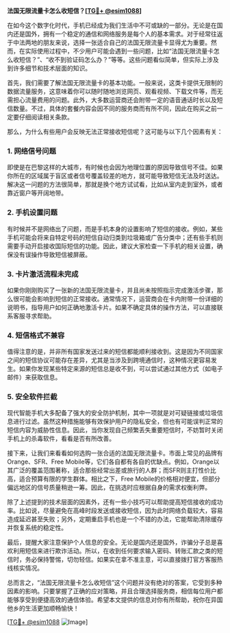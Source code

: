 **法国无限流量卡怎么收短信？[[TG💪+ @esim1088](https://t.me/s/esim1088)]**

在如今这个数字化时代，手机已经成为我们生活中不可或缺的一部分。无论是在国内还是国外，拥有一个稳定的通信和网络服务是每个人的基本需求。对于经常往返于中法两地的朋友来说，选择一张适合自己的法国无限流量卡显得尤为重要。然而，在实际使用过程中，不少用户可能会遇到一些问题，比如“法国无限流量卡怎么收短信？”、“收不到验证码怎么办？”等等。这些问题看似简单，但实际上涉及到许多细节和技术层面的知识。

首先，我们需要了解法国无限流量卡的基本功能。一般来说，这类卡提供无限制的数据流量服务，这意味着你可以随时随地浏览网页、观看视频、下载文件等，而无需担心流量费用的问题。此外，大多数运营商还会附带一定的语音通话时长以及短信数量。不过，具体的套餐内容会因不同的服务商而有所不同，因此在购买之前一定要仔细阅读相关条款。

那么，为什么有些用户会反映无法正常接收短信呢？这可能与以下几个因素有关：

### **1. 网络信号问题**
即使是在巴黎这样的大城市，有时候也会因为地理位置的原因导致信号不佳。如果你所在的区域属于盲区或者信号覆盖较差的地方，就可能导致短信无法及时送达。解决这一问题的方法很简单，那就是换个地方试试看，比如从室内走到室外，或者靠近窗户等开阔地带。

### **2. 手机设置问题**
有时候并不是网络出了问题，而是手机本身的设置影响了短信的接收。例如，某些手机可能会将来自特定号码的短信自动归类到垃圾箱或广告分类中；还有些手机则需要手动开启接收国际短信的功能。因此，建议大家检查一下手机的相关设置，确保没有误操作导致短信被屏蔽。

### **3. 卡片激活流程未完成**
如果你刚刚购买了一张新的法国无限流量卡，并且尚未按照指示完成激活步骤，那么很可能会影响到短信的正常接收。通常情况下，运营商会在卡内附带一份详细的说明书，指导用户如何正确地激活卡片。如果不确定具体的操作方法，可以直接联系客服寻求帮助。

### **4. 短信格式不兼容**
值得注意的是，并非所有国家发送过来的短信都能顺利接收到。这是因为不同国家之间的短信协议可能存在差异，尤其是当涉及到跨境通信时，这种情况更容易发生。如果你发现某些特定来源的短信总是收不到，可以尝试通过其他方式（如电子邮件）来获取信息。

### **5. 安全软件拦截**
现代智能手机大多配备了强大的安全防护机制，其中一项就是对可疑链接或垃圾信息进行过滤。虽然这种措施能够有效保护用户的隐私安全，但也有可能误判正常的短信内容为威胁性信息。因此，当你发现自己频繁丢失重要短信时，不妨暂时关闭手机上的杀毒软件，看看是否有所改善。

接下来，让我们来看看如何选购一张合适的法国无限流量卡。市面上常见的品牌有Orange、SFR、Free Mobile等，它们各自都有各自的优缺点。例如，Orange以其广泛的覆盖范围著称，适合那些经常出差或旅行的人群；而SFR则主打性价比高，适合预算有限的学生群体。相比之下，Free Mobile的价格相对便宜，但部分偏远地区的信号质量稍逊一筹。因此，在挑选时应根据自身的需求权衡利弊。

除了上述提到的技术层面的因素外，还有一些小技巧可以帮助提高短信接收的成功率。比如说，尽量避免在高峰时段发送或接收短信，因为此时网络负载较大，容易造成延迟甚至失败；另外，定期重启手机也是一个不错的办法，它能帮助清除缓存并恢复系统的稳定性。

最后，提醒大家注意保护个人信息的安全。无论是国内还是国外，诈骗分子总是喜欢利用短信来进行欺诈活动。所以，在收到任何要求输入密码、转账汇款之类的短信时，务必保持警惕，切勿轻信。如果实在拿不准主意，可以直接拨打官方客服热线核实情况。

总而言之，“法国无限流量卡怎么收短信”这个问题并没有绝对的答案，它受到多种因素的影响。只要掌握了正确的应对策略，并且合理选择服务商，相信每位用户都能够享受到便捷高效的通信体验。希望本文提供的信息对你有所帮助，祝你在异国他乡的生活更加顺畅愉快！

[[TG💪+ @esim1088](https://t.me/s/esim1088) ![Image](https://i.postimg.cc/4NQfJmqS/Snipaste-2025-05-13-00-14-12.png)]